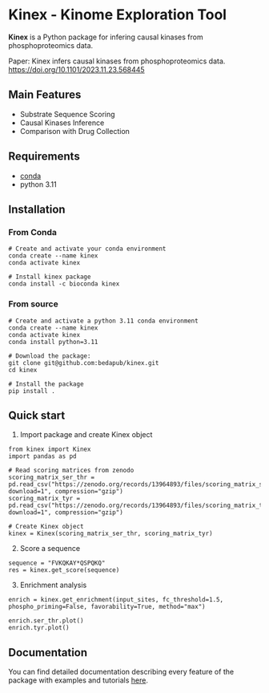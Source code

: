 # Kinex - Kinome Exploration Tool

**Kinex** is a Python package for infering causal kinases from phosphoproteomics data.

Paper: Kinex infers causal kinases from phosphoproteomics data. https://doi.org/10.1101/2023.11.23.568445

## Main Features

- Substrate Sequence Scoring
- Causal Kinases Inference
- Comparison with Drug Collection

## Requirements

- [conda](https://docs.conda.io/en/latest/miniconda.html)
- python 3.11

## Installation

### From Conda

```
# Create and activate your conda environment
conda create --name kinex
conda activate kinex

# Install kinex package
conda install -c bioconda kinex
```

### From source

```
# Create and activate a python 3.11 conda environment 
conda create --name kinex
conda activate kinex
conda install python=3.11

# Download the package:
git clone git@github.com:bedapub/kinex.git
cd kinex

# Install the package
pip install .
```

## Quick start

1. Import package and create Kinex object
```
from kinex import Kinex
import pandas as pd

# Read scoring matrices from zenodo
scoring_matrix_ser_thr = pd.read_csv("https://zenodo.org/records/13964893/files/scoring_matrix_ser_thr_82k_sorted.csv.gz?download=1", compression="gzip")
scoring_matrix_tyr = pd.read_csv("https://zenodo.org/records/13964893/files/scoring_matrix_tyr_7k_sorted.csv.gz?download=1", compression="gzip")

# Create Kinex object
kinex = Kinex(scoring_matrix_ser_thr, scoring_matrix_tyr)
```
2. Score a sequence
```
sequence = "FVKQKAY*QSPQKQ"
res = kinex.get_score(sequence)
```

3. Enrichment analysis
```
enrich = kinex.get_enrichment(input_sites, fc_threshold=1.5, phospho_priming=False, favorability=True, method="max")

enrich.ser_thr.plot()
enrich.tyr.plot()
```

## Documentation

You can find detailed documentation describing every feature of the package with examples and tutorials [here](https://kinex.readthedocs.io/en/latest/).
